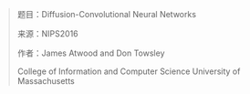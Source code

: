 > 题目：Diffusion-Convolutional Neural Networks
>
> 来源：NIPS2016
>
> 作者：James Atwood and Don Towsley 
>
> College of Information and Computer Science University of Massachusetts

### 